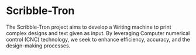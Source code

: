 # Scribble-Tron
The Scribble-Tron project aims to develop a Writing machine to print complex designs and text given as input. By leveraging Computer numerical control (CNC) technology, we seek to enhance efficiency, accuracy, and the design-making processes.
